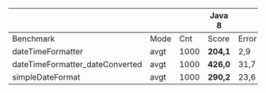 |                                 |      |      | Java 8  |       | Java 9  |       |      |
|---------------------------------|------|------|---------|-------|---------|-------|------|
| Benchmark                       | Mode | Cnt  | Score   |  Error| Score   | Error | Unit |
| dateTimeFormatter               | avgt | 1000 |**204,1**|   2,9 |**142,7**|   3,0 | ns/op|
| dateTimeFormatter_dateConverted | avgt | 1000 |**426,0**|  31,7 |**228,3**|   2,6 | ns/op|
| simpleDateFormat                | avgt | 1000 |**290,2**|  23,6 |**266,2**|  11,5 | ns/op|